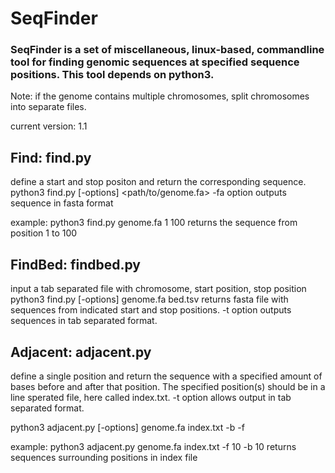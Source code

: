 # SeqFinder

### SeqFinder is a set of miscellaneous, linux-based, commandline tool for finding genomic sequences at specified sequence positions. This tool depends on python3.

Note: if the genome contains multiple chromosomes, split chromosomes into separate files. 

current version: 1.1

## Find: find.py
define a start and stop positon and return the corresponding sequence.
python3 find.py [-options] <path/to/genome.fa> <start> <stop>
-fa option outputs sequence in fasta format
  
example: python3 find.py genome.fa 1 100
returns the sequence from position 1 to 100


## FindBed: findbed.py
input a tab separated file with chromosome, start position, stop position
python3 find.py [-options] genome.fa bed.tsv
returns fasta file with sequences from indicated start and stop positions. -t option outputs sequences in tab separated format. 


## Adjacent: adjacent.py
define a single position and return the sequence with a specified amount of bases before and after that position.
The specified position(s) should be in a line sperated file, here called index.txt. -t option allows output in tab separated format.

python3 adjacent.py [-options] genome.fa index.txt -b <positions back> -f <positions forward>

example: python3 adjacent.py genome.fa index.txt -f 10 -b 10
returns sequences surrounding positions in index file
